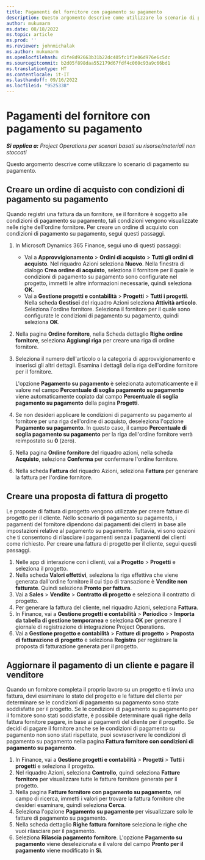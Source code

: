 ```yaml
---
title: Pagamenti del fornitore con pagamento su pagamento
description: Questo argomento descrive come utilizzare lo scenario di pagamento su pagamento.
author: mukumarm
ms.date: 08/18/2022
ms.topic: article
ms.prod: ''
ms.reviewer: johnmichalak
ms.author: mukumarm
ms.openlocfilehash: d1fe8d92663b31b22dc405fc1f3e06d976e6c5dc
ms.sourcegitcommit: b2d05f898daa552179d67fdf4c060c93a9c66bd1
ms.translationtype: HT
ms.contentlocale: it-IT
ms.lasthandoff: 09/16/2022
ms.locfileid: "9525338"
---
```

# <a name="pay-when-paid-vendor-payments"></a>Pagamenti del fornitore con pagamento su pagamento

_**Si applica a:** Project Operations per scenari basati su risorse/materiali non stoccati_

Questo argomento descrive come utilizzare lo scenario di pagamento su pagamento.

## <a name="create-a-purchase-order-that-has-pwp-terms"></a>Creare un ordine di acquisto con condizioni di pagamento su pagamento

Quando registri una fattura da un fornitore, se il fornitore è soggetto alle condizioni di pagamento su pagamento, tali condizioni vengono visualizzate nelle righe dell'ordine fornitore. Per creare un ordine di acquisto con condizioni di pagamento su pagamento, segui questi passaggi.

1. In Microsoft Dynamics 365 Finance, segui uno di questi passaggi:

    - Vai a **Approvvigionamento** \> **Ordini di acquisto** \> **Tutti gli ordini di acquisto**. Nel riquadro Azioni seleziona **Nuovo**. Nella finestra di dialogo **Crea ordine di acquisto**, seleziona il fornitore per il quale le condizioni di pagamento su pagamento sono configurate nel progetto, immetti le altre informazioni necessarie, quindi seleziona **OK**.
    - Vai a **Gestione progetti e contabilità** \> **Progetti** \> **Tutti i progetti**. Nella scheda **Gestisci** del riquadro Azioni seleziona **Attività articolo**. Seleziona l'ordine fornitore. Seleziona il fornitore per il quale sono configurate le condizioni di pagamento su pagamento, quindi seleziona **OK**.

2. Nella pagina **Ordine fornitore**, nella Scheda dettaglio **Righe ordine fornitore**, seleziona **Aggiungi riga** per creare una riga di ordine fornitore.
3. Seleziona il numero dell'articolo o la categoria di approvvigionamento e inserisci gli altri dettagli. Esamina i dettagli della riga dell'ordine fornitore per il fornitore.

    L'opzione **Pagamento su pagamento** è selezionata automaticamente e il valore nel campo **Percentuale di soglia pagamento su pagamento** viene automaticamente copiato dal campo **Percentuale di soglia pagamento su pagamento** della pagina **Progetti**.

4. Se non desideri applicare le condizioni di pagamento su pagamento al fornitore per una riga dell'ordine di acquisto, deseleziona l'opzione **Pagamento su pagamento**. In questo caso, il campo **Percentuale di soglia pagamento su pagamento** per la riga dell'ordine fornitore verrà reimpostato su **0** (zero).
5. Nella pagina **Ordine fornitore** del riquadro azioni, nella scheda **Acquisto**, seleziona **Conferma** per confermare l'ordine fornitore.
6. Nella scheda **Fattura** del riquadro Azioni, seleziona **Fattura** per generare la fattura per l'ordine fornitore.

## <a name="create-a-project-invoice-proposal"></a>Creare una proposta di fattura di progetto

Le proposte di fattura di progetto vengono utilizzate per creare fatture di progetto per il cliente. Nello scenario di pagamento su pagamento, i pagamenti del fornitore dipendono dai pagamenti dei clienti in base alle impostazioni relative al pagamento su pagamento. Tuttavia, vi sono opzioni che ti consentono di rilasciare i pagamenti senza i pagamenti dei clienti come richiesto. Per creare una fattura di progetto per il cliente, segui questi passaggi.

1. Nelle app di interazione con i clienti, vai a **Progetto** \> **Progetti** e seleziona il progetto.
2. Nella scheda **Valori effettivi**, seleziona la riga effettiva che viene generata dall'ordine fornitore il cui tipo di transazione è **Vendite non fatturate**. Quindi seleziona **Pronto per fattura**.
3. Vai a **Sales** \> **Vendite** \> **Contratto di progetto** e seleziona il contratto di progetto.
4. Per generare la fattura del cliente, nel riquadro Azioni, seleziona **Fattura**.
5. In Finance, vai a **Gestione progetti e contabilità** \> **Periodico** \> **Importa da tabella di gestione temporanea** e seleziona **OK** per generare il giornale di registrazione di integrazione Project Operations.
6. Vai a **Gestione progetto e contabilità** \> **Fatture di progetto** \> **Proposta di fatturazione di progetto** e seleziona **Registra** per registrare la proposta di fatturazione generata per il progetto.

## <a name="update-a-customer-payment-and-pay-the-vendor"></a>Aggiornare il pagamento di un cliente e pagare il venditore

Quando un fornitore completa il proprio lavoro su un progetto e ti invia una fattura, devi esaminare lo stato del progetto e le fatture del cliente per determinare se le condizioni di pagamento su pagamento sono state soddisfatte per il progetto. Se le condizioni di pagamento su pagamento per il fornitore sono stati soddisfatte, è possibile determinare quali righe della fattura fornitore pagare, in base ai pagamenti del cliente per il progetto. Se decidi di pagare il fornitore anche se le condizioni di pagamento su pagamento non sono stati rispettate, puoi sovrascrivere le condizioni di pagamento su pagamento nella pagina **Fattura fornitore con condizioni di pagamento su pagamento**.

1. In Finance, vai a **Gestione progetti e contabilità** \> **Progetti** \> **Tutti i progetti** e seleziona il progetto.
2. Nel riquadro Azioni, seleziona **Controllo**, quindi seleziona **Fatture fornitore** per visualizzare tutte le fatture fornitore generate per il progetto.
3. Nella pagina **Fatture fornitore con pagamento su pagamento**, nel campo di ricerca, immetti i valori per trovare la fattura fornitore che desideri esaminare, quindi seleziona **Cerca**.
4. Seleziona l'opzione **Pagamento su pagamento** per visualizzare solo le fatture di pagamento su pagamento.
5. Nella scheda dettaglio **Righe fattura fornitore** seleziona le righe che vuoi rilasciare per il pagamento.
6. Seleziona **Rilascia pagamento fornitore**. L'opzione **Pagamento su pagamento** viene deselezionata e il valore del campo **Pronto per il pagamento** viene modificato in **Sì**.
